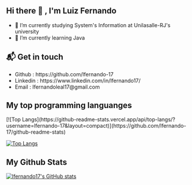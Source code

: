 <h2> Hi there 👋 , I'm Luiz Fernando </h2>

- 🔭 I’m currently studying System's Information at Unilasalle-RJ's university
- 🌱 I’m currently learning Java

<h2> 📬 Get in touch  </h2>

<ul>
<li> Github : https://github.com/lfernando-17 </li>
  <li> Linkedin : https://www.linkedin.com/in/lfernando17/ </li>
  <li> Email : lfernandoleal17@gmail.com </li>
</ul> 
<h2> My top programming languanges </h2> 
  [![Top Langs](https://github-readme-stats.vercel.app/api/top-langs/?username=lfernando-17&layout=compact)](https://github.com/lfernando-17/github-readme-stats)
  
  [![Top Langs](https://github-readme-stats.vercel.app/api/top-langs/?username=anuraghazra&langs_count=8)](https://github.com/anuraghazra/github-readme-stats)
  
  
<h2> My Github Stats </h2>

[![lfernando17's GitHub stats](https://github-readme-stats.vercel.app/api?username=lfernando-17&show_icons=true&theme=highcontrast)](https://github.com/lfernando-17/github-readme-stats)
<!--
- 💬 Ask me about ...
- 📫 How to reach me: ...
- 😄 Pronouns: ...
- ⚡ Fun fact: ...
-->

